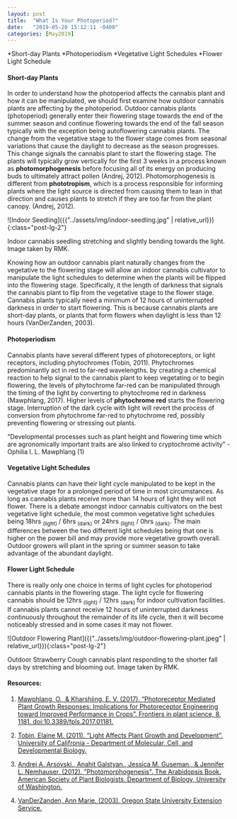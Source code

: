 ```yaml
---
layout: post
title:  "What Is Your Photoperiod?"
date:   "2019-05-20 15:12:11 -0400"
categories: [May2019]
---
```


   *Short-day Plants
   *Photoperiodism
   *Vegetative Light Schedules
   *Flower Light Schedule 

#### Short-day Plants
In order to understand how the photoperiod affects the cannabis plant and how it can be manipulated, we should first examine how outdoor cannabis plants are affecting by the photoperiod. Outdoor cannabis plants (photoperiod) generally enter their flowering stage towards the end of the summer season and continue flowering towards the end of the fall season typically with the exception being autoflowering cannabis plants. The change from the vegetative stage to the flower stage comes from seasonal variations that cause the daylight to decrease as the season progresses. This change signals the cannabis plant to start the flowering stage. The plants will typically grow vertically for the first 3 weeks in a process known as <b>photomorphogenesis</b> before focusing all of its energy on producing buds to ultimately attract pollen (Andrej, 2012). Photomorphogenesis is different from <b>phototropism</b>, which is a process responsible for informing plants where the light source is directed from causing them to lean in that direction and causes plants to stretch if they are too far from the plant canopy. (Andrej, 2012).

![Indoor Seedling]({{"../assets/img/indoor-seedling.jpg" | relative_url}}){:class="post-lg-2"}
<div class="text-center blog-caption">
Indoor cannabis seedling stretching and slightly bending towards the light. Image taken by RMK.
</div>

Knowing how an outdoor cannabis plant naturally changes from the vegetative to the flowering stage will allow an indoor cannabis cultivator to manipulate the light schedules to determine when the plants will be flipped into the flowering stage. Specifically, it the length of darkness that signals the cannabis plant to flip from the vegetative stage to the flower stage. Cannabis plants typically need a minimum of 12 hours of uninterrupted darkness in order to start flowering. This is because cannabis plants are short-day plants, or plants that form flowers when daylight is less than 12 hours (VanDerZanden, 2003).

#### Photoperiodism
Cannabis plants have several different types of photoreceptors, or light receptors, including phytochromes (Tobin, 2011). Phytochromes predominantly act in red to far-red wavelengths. by creating a chemical reaction to help signal to the cannabis plant to keep vegetating or to begin flowering, the levels of phytochrome far-red can be manipulated through the timing of the light by converting to phytochrome red in darkness (Mawphlang, 2017). Higher levels of <b>phytochrome red</b> starts the flowering stage. Interruption of the dark cycle with light will revert the process of conversion from phytochrome far-red to phytochrome red, possibly preventing flowering or stressing out plants. 

<div class="text-center blog-quote">
“Developmental processes such as plant height and flowering time which are agronomically important traits are also linked to cryptochrome activity” -Ophilia I. L. Mawphlang (1)
</div>

#### Vegetative Light Schedules
Cannabis plants can have their light cycle manipulated to be kept in the vegetative stage for a prolonged period of time in most circumstances. As long as cannabis plants receive more than 14 hours of light they will not flower. There is a debate amongst indoor cannabis cultivators on the best vegetative light schedule, the most common vegetative light schedules being 18hrs <sub>(light)</sub> / 6hrs <sub>(dark)</sub> or 24hrs <sub>(light)</sub> / 0hrs <sub>(dark)</sub>. The main differences between the two different light schedules being that one is higher on the power bill and may provide more vegetative growth overall. Outdoor growers will plant in the spring or summer season to take advantage of the abundant daylight. 

#### Flower Light Schedule
There is really only one choice in terms of light cycles for photoperiod cannabis plants in the flowering stage. The light cycle for flowering cannabis should be 12hrs <sub>(light)</sub> / 12hrs <sub>(dark)</sub> for indoor cultivation facilities. If cannabis plants cannot receive 12 hours of uninterrupted darkness continuously throughout the remainder of its life cycle, then it will become noticeably stressed and in some cases it may not flower. 

![Outdoor Flowering Plant]({{"../assets/img/outdoor-flowering-plant.jpeg" | relative_url}}){:class="post-lg-2"}
<div class="text-center blog-caption">
Outdoor Strawberry Cough cannabis plant responding to the shorter fall days by stretching and blooming out. Image taken by RMK.
</div>

#### Resources:
1. [Mawphlang, O., & Kharshiing, E. V. (2017). “Photoreceptor Mediated Plant Growth Responses: Implications for Photoreceptor Engineering toward Improved Performance in Crops”. Frontiers in plant science, 8, 1181. doi:10.3389/fpls.2017.01181.](https://www.ncbi.nlm.nih.gov/pmc/articles/PMC5504655/#!po=15.8784)

2. [Tobin, Elaine M. (2011). “Light Affects Plant Growth and Development”. University of Califronia - Department of Molecular, Cell, and Developmental Biology.](https://www.mcdb.ucla.edu/Research/Tobin/lab/Research/research.html)

3. [Andrej A. Arsovski., Anahit Galstyan., Jessica M. Guseman., & Jennifer L. Nemhauser. (2012). "Photomorphogenesis". The Arabidopsis Book. American Society of Plant Biologists. Department of Biology, University of Washington.](https://www.researchgate.net/publication/224951264_Photomorphogenesis)

4. [VanDerZanden, Ann Marie. (2003). Oregon State University Extension Service.](https://extension.oregonstate.edu/news/what-are-short-day-long-day-plants)

